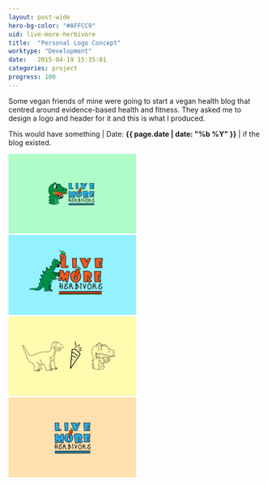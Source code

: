 ```yaml
---
layout: post-wide
hero-bg-color: "#AFFCC9"
uid: live-more-herbivore
title:  "Personal Logo Concept"
worktype: "Development"
date:   2015-04-19 15:35:01
categories: project
progress: 100
---
```


<p>
	Some vegan friends of mine were going to start a vegan health blog that centred around evidence-based health and fitness. They asked me to design a logo and header for it and this is what I produced.
</p>

<p class="meta">
  This would have something | Date: <strong>{{ page.date | date: "%b %Y" }}</strong> | if the blog existed.
</p>

<div class="showcase">
  <img style="width:50%" src="/images/portfolio/live-more-herbivore/1.png" alt="">
  <img style="width:50%" src="/images/portfolio/live-more-herbivore/2.png" alt="">
  <img style="width:50%" src="/images/portfolio/live-more-herbivore/3.png" alt="">
  <img style="width:50%" src="/images/portfolio/live-more-herbivore/4.png" alt="">
</div>
